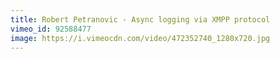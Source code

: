 ```yaml
---
title: Robert Petranovic - Async logging via XMPP protocol
vimeo_id: 92588477
image: https://i.vimeocdn.com/video/472352740_1280x720.jpg
---
```


